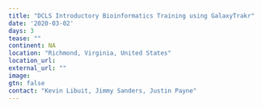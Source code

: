 ```yaml
---
title: "DCLS Introductory Bioinformatics Training using GalaxyTrakr"
date: '2020-03-02'
days: 3
tease: ""
continent: NA
location: "Richmond, Virginia, United States"
location_url:
external_url: ""
image: 
gtn: false
contact: "Kevin Libuit, Jimmy Sanders, Justin Payne"
---
```


